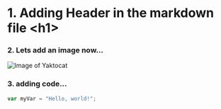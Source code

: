 # 1. Adding Header in the markdown file \<h1>
### 2. Lets add an image now...
![Image of Yaktocat](https://octodex.github.com/images/yaktocat.png)
### 3. adding code...
``` javascript
var myVar = "Hello, world!";
```
